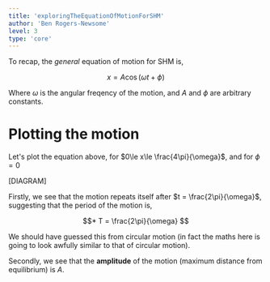 ```yaml
---
title: 'exploringTheEquationOfMotionForSHM'
author: 'Ben Rogers-Newsome'
level: 3
type: 'core'
---
```


To recap, the *general* equation of motion for SHM is,

$$
	x = A\cos(\omega t + \phi)
$$

Where $\omega$ is the angular freqency of the motion, and $A$ and $\phi$ are arbitrary constants.

# Plotting the motion

Let's plot the equation above, for $0\le x\le \frac{4\pi}{\omega}$, and for $\phi = 0$

[DIAGRAM]

Firstly, we see that the motion repeats itself after $t = \frac{2\pi}{\omega}$, suggesting that the period of the motion is,

$$*
	T = \frac{2\pi}{\omega}
$$

We should have guessed this from circular motion (in fact the maths here is going to look awfully similar to that of circular motion).

Secondly, we see that the **amplitude** of the motion (maximum distance from equilibrium) is $A$.
